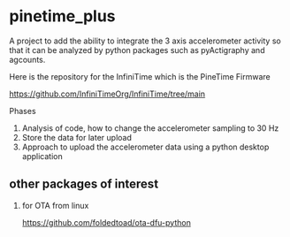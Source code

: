 # pinetime_plus

A project to add the ability to integrate the
3 axis accelerometer activity so that it
can be analyzed by python packages such as
pyActigraphy and agcounts.

Here is the repository for the InfiniTime which is the PineTime Firmware

https://github.com/InfiniTimeOrg/InfiniTime/tree/main

Phases

1. Analysis of code, how to change the accelerometer sampling to 30 Hz
2. Store the data for later upload
3. Approach to upload the accelerometer data using a python desktop application 


## other packages of interest

1. for OTA from linux

    https://github.com/foldedtoad/ota-dfu-python
    